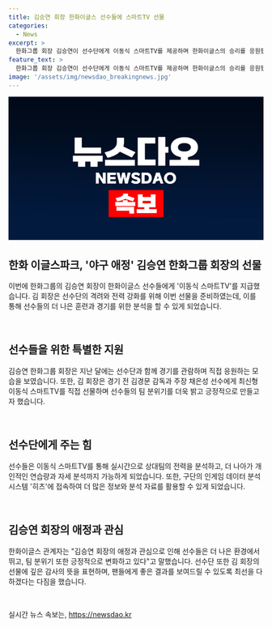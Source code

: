 ```yaml
---
title: 김승연 회장 한화이글스 선수들에 스마트TV 선물
categories:
  - News
excerpt: >
  한화그룹 회장 김승연이 선수단에게 이동식 스마트TV를 제공하며 한화이글스의 승리를 응원했다. 선수들은 스마트TV를 이용해 전력 분석과 개인 훈련에 집중할 수 있게 됐으며, 김 회장의 관심과 지원을 받고 있다. 이에 대해 한화이글스 관계자는 히츠 시스템을 통한 데이터 분석과 소통이 가능해지며, 선수단의 감사의 뜻을 전했다고 전했다. 채은성은 회장의 격려가 큰 힘이 되고 있다며 팬들에게 좋은 경기를 보여드리겠다고 다짐했다.
feature_text: >
  한화그룹 회장 김승연이 선수단에게 이동식 스마트TV를 제공하며 한화이글스의 승리를 응원했다. 선수들은 스마트TV를 이용해 전력 분석과 개인 훈련에 집중할 수 있게 됐으며, 김 회장의 관심과 지원을 받고 있다. 이에 대해 한화이글스 관계자는 히츠 시스템을 통한 데이터 분석과 소통이 가능해지며, 선수단의 감사의 뜻을 전했다고 전했다. 채은성은 회장의 격려가 큰 힘이 되고 있다며 팬들에게 좋은 경기를 보여드리겠다고 다짐했다.
image: '/assets/img/newsdao_breakingnews.jpg'
---
```


<p><img src="/assets/img/newsdao_breakingnews.jpg" alt="bookingtag 속보" /></p>

<h2 data-ke-size="size26">한화 이글스파크, '야구 애정' 김승연 한화그룹 회장의 선물</h2>

<p>이번에 한화그룹의 김승연 회장이 한화이글스 선수들에게 '이동식 스마트TV'를 지급했습니다. 김 회장은 선수단의 격려와 전력 강화를 위해 이번 선물을 준비하였는데, 이를 통해 선수들의 더 나은 훈련과 경기를 위한 분석을 할 수 있게 되었습니다.</p>

<p data-ke-size="size16">&nbsp;</p>

<h2 data-ke-size="size26">선수들을 위한 특별한 지원</h2>

<p>김승연 한화그룹 회장은 지난 달에는 선수단과 함께 경기를 관람하며 직접 응원하는 모습을 보였습니다. 또한, 김 회장은 경기 전 김경문 감독과 주장 채은성 선수에게 최신형 이동식 스마트TV를 직접 선물하며 선수들의 팀 분위기를 더욱 밝고 긍정적으로 만들고자 했습니다.</p>

<p data-ke-size="size16">&nbsp;</p>

<h2 data-ke-size="size26">선수단에게 주는 힘</h2>

<p>선수들은 이동식 스마트TV를 통해 실시간으로 상대팀의 전력을 분석하고, 더 나아가 개인적인 연습량과 자세 분석까지 가능하게 되었습니다. 또한, 구단의 인게임 데이터 분석 시스템 '히츠'에 접속하여 더 많은 정보와 분석 자료를 활용할 수 있게 되었습니다.</p>

<p data-ke-size="size16">&nbsp;</p>

<h2 data-ke-size="size26">김승연 회장의 애정과 관심</h2>

<p>한화이글스 관계자는 "김승연 회장의 애정과 관심으로 인해 선수들은 더 나은 환경에서 뛰고, 팀 분위기 또한 긍정적으로 변화하고 있다"고 말했습니다. 선수단 또한 김 회장의 선물에 깊은 감사의 뜻을 표현하며, 팬들에게 좋은 결과를 보여드릴 수 있도록 최선을 다하겠다는 다짐을 했습니다.</p>

<p data-ke-size="size16">&nbsp;</p>
실시간 뉴스 속보는, <a href="https://newsdao.kr" rel="dofollow">https://newsdao.kr</a>


